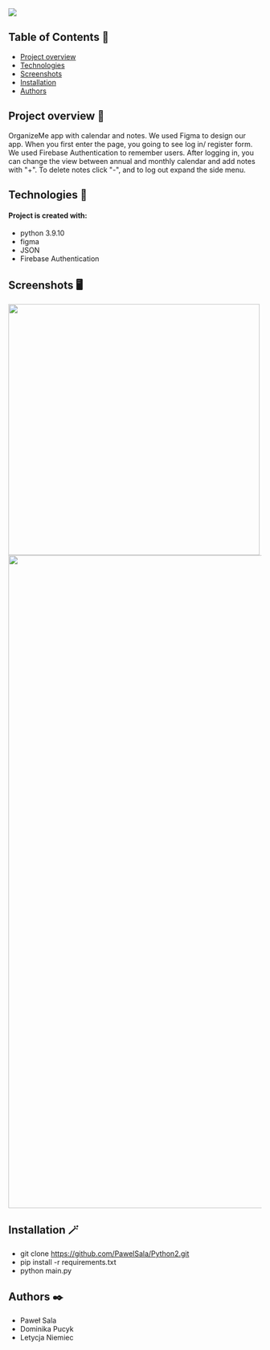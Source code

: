 <img src="https://github.com/PawelSala/Python2/assets/97036429/c927a017-a53b-4081-978b-ef4e82f8afaf"/>

## Table of Contents :scroll:
* [Project overview](#project-overview)
* [Technologies](#technologies)
* [Screenshots](#screenshots)
* [Installation](#installation)
* [Authors](#authors)

## Project overview :rocket:
OrganizeMe app with calendar and notes. We used Figma to design our app. When you first enter the page, you 
going to see log in/ register form. We used Firebase Authentication to remember users. After logging in, 
you can change the view between annual and monthly calendar and add notes with "+". To delete notes click "-", and 
to log out expand the side menu.

## Technologies :wrench:
#### Project is created with:
* python 3.9.10
* figma
* JSON
* Firebase Authentication

## Screenshots :desktop_computer:
<img src="https://github.com/PawelSala/Python2/assets/97036429/daff3ed8-107d-4a22-968a-14b3143be0df" width="500"/>
<img src="https://github.com/PawelSala/Python2/assets/97036429/2df3437a-43b4-4f39-a8aa-766f804458cb" width="1300"/>

## Installation  :magic_wand:
* git clone https://github.com/PawelSala/Python2.git
* pip install -r requirements.txt
* python main.py

## Authors :black_nib:
* Paweł Sala
* Dominika Pucyk
* Letycja Niemiec
